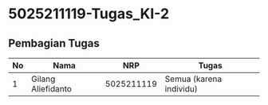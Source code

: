 # 5025211119-Tugas_KI-2
## Pembagian Tugas
| No | Nama | NRP | Tugas
|--|---------------|----------|------------------------------|
| 1 | Gilang Aliefidanto | 5025211119 | Semua (karena individu) |

